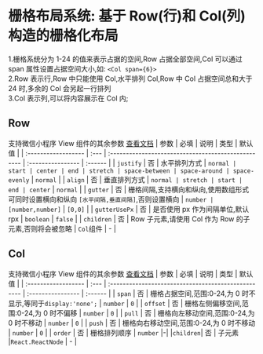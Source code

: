 # 栅格布局系统: 基于 Row(行)和 Col(列)构造的栅格化布局

1.栅格系统分为 1-24 的值来表示占据的空间,Row 占据全部空间,Col 可以通过 span 属性设置占据空间大小,如: `<Col span={6}>`  
2.Row 表示行,Row 中只能使用 Col,水平排列 Col,Row 中 Col 占据空间总和大于 24 时,多余的 Col 会另起一行排列  
3.Col 表示列,可以将内容展示在 Col 内;

## Row

支持微信小程序 View 组件的其余参数 [查看文档](https://developers.weixin.qq.com/miniprogram/dev/component/view.html) | 参数 | 必填 | 说明 | 类型 | 默认值 | | :------------------ | :--- | :-------------------------------------------------- | :---------------- | :------ | | `justify` | 否 | 水平排列方式 | `normal | start | center | end | stretch | space-between | space-around | space-evenly` | `normal` | | `align` | 否 | 垂直排列方式 | `normal | stretch | start | end | center` | `normal` | | `gutter` | 否 | 栅格间隔,支持横向和纵向,使用数组形式可同时设置横向和纵向 `[水平间隔,垂直间隔]`,否则设置横向 | `number | [number,number]` | `[0,0]` | | `gutterUsePx` | 否 | 是否使用 px 作为间隔单位,默认 rpx | `boolean` | `false` | | `children` | 否 | Row 子元素,请使用 Col 作为 Row 的子元素,否则将会被忽略 | `Col`组件 | - |

## Col

支持微信小程序 View 组件的其余参数 [查看文档](https://developers.weixin.qq.com/miniprogram/dev/component/view.html) | 参数 | 必填 | 说明 | 类型 | 默认值 | | :------------------ | :--- | :-------------------------------------------------- | :---------------- | :------ | | `span` | 否 | 栅格占据空间,范围:0-24,为 0 时不显示,等同于`display:'none';` | `number` | `0` | | `offset` | 否 | 栅格左侧偏移空间,范围:0-24,为 0 时不偏移 | `number` | `0` | | `pull` | 否 | 栅格向左移动空间,范围:0-24,为 0 时不移动 | `number` | `0` | | `push` | 否 | 栅格向右移动空间,范围:0-24,为 0 时不移动 | `number` | `0` | | `order` | 否 | 栅格排列顺序 | `number` |-| |`children`| 否 | 子元素 |`React.ReactNode` | - |
